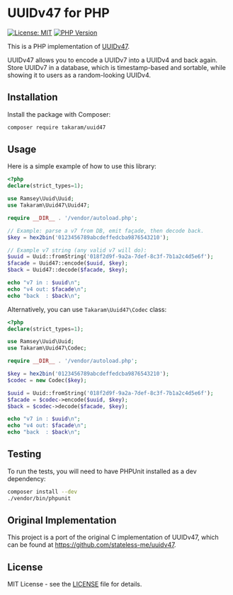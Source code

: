# UUIDv47 for PHP

[![License: MIT](https://img.shields.io/badge/License-MIT-yellow.svg)](https://opensource.org/licenses/MIT)
[![PHP Version](https://img.shields.io/packagist/php-v/takaram/uuid47.svg)](https://packagist.org/packages/takaram/uuid47)

This is a PHP implementation of [UUIDv47](https://uuidv47.stateless.me/).

UUIDv47 allows you to encode a UUIDv7 into a UUIDv4 and back again.
Store UUIDv7 in a database, which is timestamp-based and sortable, while showing it to users as a random-looking UUIDv4.

## Installation

Install the package with Composer:

```bash
composer require takaram/uuid47
```

## Usage

Here is a simple example of how to use this library:

```php
<?php
declare(strict_types=1);

use Ramsey\Uuid\Uuid;
use Takaram\Uuid47\Uuid47;

require __DIR__ . '/vendor/autoload.php';

// Example: parse a v7 from DB, emit façade, then decode back.
$key = hex2bin('0123456789abcdeffedcba9876543210');

// Example v7 string (any valid v7 will do):
$uuid = Uuid::fromString('018f2d9f-9a2a-7def-8c3f-7b1a2c4d5e6f');
$facade = Uuid47::encode($uuid, $key);
$back = Uuid47::decode($facade, $key);

echo "v7 in : $uuid\n";
echo "v4 out: $facade\n";
echo "back  : $back\n";
```

Alternatively, you can use `Takaram\Uuid47\Codec` class:

```php
<?php
declare(strict_types=1);

use Ramsey\Uuid\Uuid;
use Takaram\Uuid47\Codec;

require __DIR__ . '/vendor/autoload.php';

$key = hex2bin('0123456789abcdeffedcba9876543210');
$codec = new Codec($key);

$uuid = Uuid::fromString('018f2d9f-9a2a-7def-8c3f-7b1a2c4d5e6f');
$facade = $codec->encode($uuid, $key);
$back = $codec->decode($facade, $key);

echo "v7 in : $uuid\n";
echo "v4 out: $facade\n";
echo "back  : $back\n";
```

## Testing

To run the tests, you will need to have PHPUnit installed as a dev dependency:

```bash
composer install --dev
./vendor/bin/phpunit
```

## Original Implementation

This project is a port of the original C implementation of UUIDv47, which can be found at https://github.com/stateless-me/uuidv47.

## License

MIT License - see the [LICENSE](./LICENSE) file for details.
